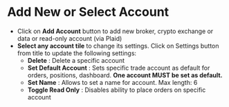 # **Add New or Select Account**

- Click on **Add Account** button to add new broker, crypto exchange or data or read-only account (via Plaid)
- **Select any account tile** to change its settings. Click on Settings button from title to update the following settings:
  -  **Delete** : Delete a specific account
  -  **Set Default Account** : Sets specific trade account as default for orders, positions, dashboard.  **One account MUST be set as default.**
  -  **Set Name** : Allows to set a name for account. Max length: 6
  -  **Toggle Read Only** : Disables ability to place orders on specific account

